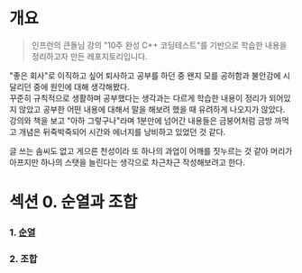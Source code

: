 # 개요
> 인프런의 큰돌님 강의 "10주 완성 C++ 코딩테스트"를 기반으로 학습한 내용을 정리하고자 만든 레포지토리입니다.

"좋은 회사"로 이직하고 싶어 퇴사하고 공부를 하던 중 왠지 모를 공허함과 불안감에 시달리던 중에 원인에 대해 생각해봤다.   
꾸준히 규칙적으로 생활하며 공부했다는 생각과는 다르게 학습한 내용이 정리가 되어있지 않았고 공부한 어떤 내용에 대해서 말을 해보려 했을 때 유려하게 나오지가 않았다.   
강의와 책을 보고 "아하 그렇구나"라며 1분만에 넘어간 내용들은 금붕어처럼 금방 까먹고 개념은 뒤죽박죽되어 시간와 에너지를 낭비하고 있었던 것 같다.   
   
글 쓰는 솜씨도 없고 게으른 천성이라 또 하나의 과업이 어깨를 짓누르는 것 같아 머리가 아프지만 하나의 스탯을 늘린다는 생각으로 차근차근 작성해보려고 한다.   

# 섹션 0. 순열과 조합   
### 1. [순열](https://github.com/JustDoYoung/Algorithm/blob/master/Section%200/%EC%84%B9%EC%85%98%200.%20%EC%88%9C%EC%97%B4.md "리드미")

### 2. 조합
